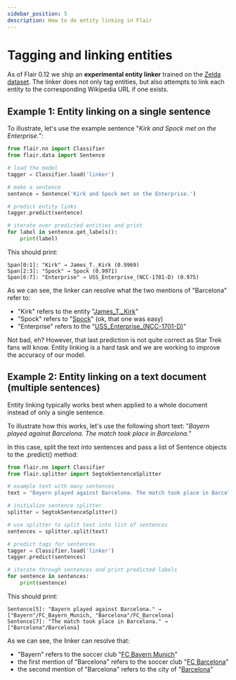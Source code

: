 ```yaml
---
sidebar_position: 5
description: How to do entity linking in Flair
---
```



# Tagging and linking entities

As of Flair 0.12 we ship an **experimental entity linker** trained on the [Zelda dataset](https://github.com/flairNLP/zelda). The linker does not only
tag entities, but also attempts to link each entity to the corresponding Wikipedia URL if one exists. 

## Example 1: Entity linking on a single sentence​

To illustrate, let's use the example sentence "_Kirk and Spock met on the Enterprise._":

```python
from flair.nn import Classifier
from flair.data import Sentence

# load the model
tagger = Classifier.load('linker')

# make a sentence
sentence = Sentence('Kirk and Spock met on the Enterprise.')

# predict entity links
tagger.predict(sentence)

# iterate over predicted entities and print
for label in sentence.get_labels():
    print(label)
```

This should print:
```console
Span[0:1]: "Kirk" → James_T._Kirk (0.9969)
Span[2:3]: "Spock" → Spock (0.9971)
Span[6:7]: "Enterprise" → USS_Enterprise_(NCC-1701-D) (0.975)
```

As we can see, the linker can resolve what the two mentions of "Barcelona" refer to: 
- "Kirk" refers to the entity "[James_T._Kirk](https://en.wikipedia.org/wiki/James_T._Kirk)"
- "Spock" refers to "[Spock](https://en.wikipedia.org/wiki/Spock)" (ok, that one was easy)
- "Enterprise" refers to the "[USS_Enterprise_(NCC-1701-D)](https://en.wikipedia.org/wiki/USS_Enterprise_(NCC-1701-D))" 

 Not bad, eh? However, that last prediction is not quite correct as Star Trek fans will know. Entity linking is a hard task and we are working to improve the accuracy of our model.



## Example 2: Entity linking on a text document (multiple sentences)

Entity linking typically works best when applied to a whole document instead of only a single sentence.

To illustrate how this works, let's use the following short text: "_Bayern played against Barcelona. The match took place in Barcelona._"

In this case, split the text into sentences and pass a list of Sentence objects to the .predict() method:

```python
from flair.nn import Classifier
from flair.splitter import SegtokSentenceSplitter

# example text with many sentences
text = "Bayern played against Barcelona. The match took place in Barcelona."

# initialize sentence splitter
splitter = SegtokSentenceSplitter()

# use splitter to split text into list of sentences
sentences = splitter.split(text)

# predict tags for sentences
tagger = Classifier.load('linker')
tagger.predict(sentences)

# iterate through sentences and print predicted labels
for sentence in sentences:
    print(sentence)
```

This should print: 
```console
Sentence[5]: "Bayern played against Barcelona." → ["Bayern"/FC_Bayern_Munich, "Barcelona"/FC_Barcelona]
Sentence[7]: "The match took place in Barcelona." → ["Barcelona"/Barcelona]
```

As we can see, the linker can resolve that:

- "Bayern" refers to the soccer club "[FC Bayern Munich](https://en.wikipedia.org/wiki/FC_Bayern_Munich)"
- the first mention of "Barcelona" refers to the soccer club "[FC Barcelona](https://en.wikipedia.org/wiki/FC_Barcelona)"
- the second mention of "Barcelona" refers to the city of "[Barcelona](https://en.wikipedia.org/wiki/Barcelona)"

